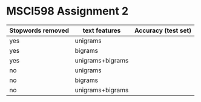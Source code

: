 # MSCI598 Assignment 2

| Stopwords removed | text features    | Accuracy (test set) |
|-------------------|------------------|---------------------|
| yes               | unigrams         |                     |
| yes               | bigrams          |                     |
| yes               | unigrams+bigrams |                     |
| no                | unigrams         |                     |
| no                | bigrams          |                     |
| no                | unigrams+bigrams |                     |